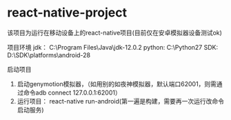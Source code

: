 # react-native-project

该项目为运行在移动设备上的react-native项目(目前仅在安卓模拟器设备测试ok)

项目环境
  jdk： C:\Program Files\Java\jdk-12.0.2
  python: C:\Python27
  SDK: D:\SDK\platforms\android-28
  
启动项目
  1. 启动genymotion模拟器，（如用别的如夜神模拟器，默认端口62001，则需通过命令adb connect 127.0.0.1:62001）
  2. 运行项目： react-native run-android(第一遍是构建，需要再一次运行改命令启动服务)
